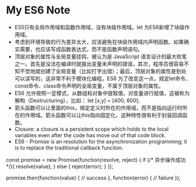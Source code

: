 # My ES6 Note
* ES5只有全局作用域和函数作用域，没有块级作用域。let 为ES6新增了块级作用域。
* 考虑到环境导致的行为差异太大，应该避免在块级作用域内声明函数。如果确实需要，也应该写成函数表达式，而不是函数声明语句。
* 顶层对象的属性与全局变量挂钩，被认为是 JavaScript 语言设计的最大败笔之一。首先是没法在编译时就报出变量未声明的错误，其次，程序员很容易不知不觉地就创建了全局变量（比如打字出错）；最后，顶层对象的属性是到处可以读写的，这非常不利于模块化编程。ES6 为了改变这一点，规定let命令、const命令、class命令声明的全局变量，不属于顶层对象的属性。
* ES6 允许按照一定模式，从数组和对象中提取值，对变量进行赋值，这被称为解构（Destructuring），比如： let [x,y] = [400, 600];
* 箭头函数可以让里面的this，绑定定义时所在的作用域，而不是指向运行时所在的作用域。箭头函数可以让this指向固定化，这种特性很有利于封装回调函数。
* Closure: a closure is a persistent scope which holds to the local variables even after the code has move out of that code block.
* ES6 - Promise is an resolution for the asynchronization programming; it is to replace the traditional callback funciton.

const promise = new Promise(function(resolve, reject) { if (/* 异步操作成功 */){ resolve(value); } else { reject(error); } });

promise.then(function(value) { // success }, function(error) { // failure });
